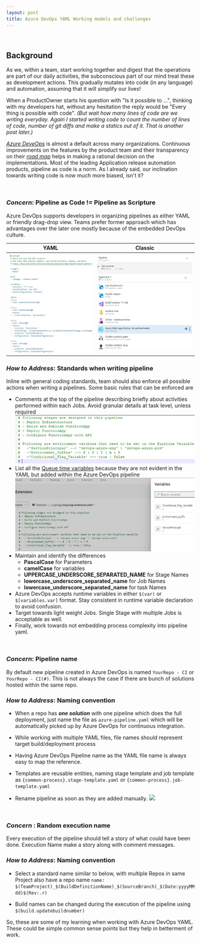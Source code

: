 ```yaml
---
layout: post
title: Azure DevOps YAML Working models and challenges
---
```

<!-- Post Content -->

<br/>

## Background
As we, within a team, start working together and digest that the operations are part of our daily activities, the subconscious part of our mind treat these as development actions. This gradually mutates into code (in any language) and automation, assuming that it will simplify our lives! 

When a ProductOwner starts his question with "Is it possible to ...", thinking with my developers hat, without any hesitation the reply would be "Every thing is possible with code". _(But wait how many lines of code are we writing everyday. Again I started writing code to count the number of lines of code, number of git diffs and make a statics out of it. That is another post later.)_

_[Azure DeveOps](https://dev.azure.com)_ is almost a default across many organizations. Continuous improvements on the features by the product team and their transparency on their _[road map](https://dev.azure.com/mseng/AzureDevOpsRoadmap/_workitems/recentlyupdated)_ helps in making a rational decision on the implementations. Most of the leading Application release automation products, pipeline as code is a norm. As I already said, our inclination towards writing code is now much more biased, isn't it? 

<br/>

### _Concern_: __Pipeline as Code != Pipeline as Scripture__

Azure DevOps supports developers in organizing pipelines as either YAML or friendly drag-drop view. Teams prefer former approach which has advantages over the later one mostly because of the embedded DevOps culture.

|   YAML   |    Classic   |
|---|---|
|![](/assets/2020-07-02-AzDevops-Yaml-Build.jpg)|![](/assets/2020-07-02-AzDevops-Classic-Build.jpg)|

### _How to Address_: __Standards when writing pipeline__

Inline with general coding standards, team should also enforce all possible actions when writing a pipelines. Some basic rules that can be enforced are 
 - Comments at the top of the pipeline describing briefly about activities performed within each Jobs. Avoid granular details at task level, unless required
 ![](/assets/2020-07-02-AzDevops-Yaml-Comments.jpg)
 - List all the [Queue time variables](https://docs.microsoft.com/en-us/azure/devops/pipelines/process/variables?view=azure-devops&tabs=yaml%2Cbatch#allow-at-queue-time) because they are not evident in the YAML but added within the Azure DevOps pipeline
    ![](/assets/2020-07-02-AzDevops-Yaml-Queuetime-Var.jpg)
 - Maintain and identify the differences
    - __PascalCase__ for Parameters
    - __camelCase__ for variables
    - __UPPERCASE_UNDERSCORE_SEPARATED_NAME__ for Stage Names
    - __lowercase_underscore_separated_name__ for Job Names
    - __lowercase_underscore_separated_name__ for task Names
 - Azure DevOps accepts runtime variables in either ``` $(var) ``` or ``` $[variables.var] ``` format. Stay consistent in runtime variable declaration to avoid confusion. 
 - Target towards light weight Jobs. Single Stage with multiple Jobs is acceptable as well.
 - Finally, work towards not embedding process complexity into pipeline yaml.
 
 <br/>

### _Concern_: __Pipeline name__

By default new pipeline created in Azure DevOps is named ```YourRepo - CI``` or ```YourRepo - CI(#)```. This is not always the case if there are bunch of solutions hosted within the same repo. 

### _How to Address_: __Naming convention__
- When a repo has **_one solution_** with one pipeline which does the full deployment, just name the file as ```azure-pipeline.yaml``` which will be automatically picked up by Azure DevOps for continuous integration.

- While working with multiple YAML files, file names should represent target build/deployment process

- Having Azure DevOps Pipeline name as the YAML file name is always easy to map the reference.

- Templates are reusable entities, naming stage template and job template as ```{common-process}.stage-template.yaml``` or ```{common-process}.job-template.yaml```

- Rename pipeline as soon as they are added manually. 
![](2020-07-02-AzDevops-Yaml-PipelineName)

<br/>

### _Concern_ : __Random execution name__
Every execution of the pipeline should tell a story of what could have been done. Execution Name make a story along with comment messages. 

### _How to Address_: __Naming convention__
- Select a standard name similar to below, with multiple Repos in same Project also have a repo name
    ```name: $(TeamProject)_$(BuildDefinitionName)_$(SourceBranch)_$(Date:yyyyMMdd)$(Rev:.r)```

- Build names can be changed during the execution of the pipeline using ```$(build.updatebuildnumber)```

So, these are some of my learning when working with Azure DevOps YAML. These could be simple common sense points but they help in betterment of work.
